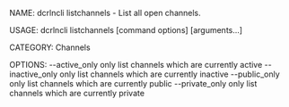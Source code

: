 NAME:
   dcrlncli listchannels - List all open channels.

USAGE:
   dcrlncli listchannels [command options] [arguments...]

CATEGORY:
   Channels

OPTIONS:
   --active_only    only list channels which are currently active
   --inactive_only  only list channels which are currently inactive
   --public_only    only list channels which are currently public
   --private_only   only list channels which are currently private
   
